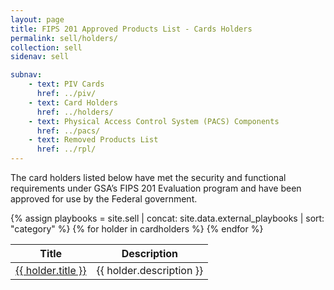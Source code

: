 ```yaml
---
layout: page
title: FIPS 201 Approved Products List - Cards Holders
permalink: sell/holders/
collection: sell
sidenav: sell

subnav:
    - text: PIV Cards
      href: ../piv/
    - text: Card Holders
      href: ../holders/
    - text: Physical Access Control System (PACS) Components
      href: ../pacs/
    - text: Removed Products List
      href: ../rpl/
---
```


<p>The card holders listed below have met the security and functional requirements under GSA’s FIPS 201 Evaluation program and have been approved for use by the Federal government.</p>

<table class="usa-table--borderless holders-table">
  <thead class="usa-sr-only">
    <tr>
      <th id="holders-table-heading-title" scope="col">Title</th>
      <th id="holders-table-heading-description" scope="col">Description</th>
    </tr>
  </thead>
  <tbody>
    {% assign playbooks = site.sell | concat: site.data.external_playbooks | sort: "category" %}
    {% for holder in cardholders %}
        <tr class="cardholders-table-row">
          <td><a href="{{ holder.url | relative_url }}">{{ holder.title }}</a></td>
          <td>{{ holder.description }}</td>
        </tr>
    {% endfor %}
  </tbody>
</table>